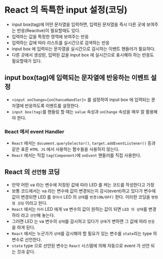 # React 의 독특한 input 설정(코딩)

- input box(tag)에 어떤 문자열을 입력하면, 입력된 문자열을 즉시 다른 곳에 보여주는 반응(Reactive)이 필요할때도 있다.
- 입력하는 값을 특정한 영역에 보여주는 반응
- 입력하는 값에 따라 리스트를 실시간으로 검색하는 반응
- input box 에 입력되는 문자열을 실시간으로 감시하는 이벤트 핸들러가 필요하다.
- 다른 곳에서 생성된, 입력된 값을 input box 에 실시간으로 표시해야 하는 반응도 필요할때가 있다.


## input box(tag)에 입력되는 문자열에 반응하는 이벤트 설정

- `<input onChange={onChanceHandler}>` 를 설정하여 input box 에 입력되는 문자열에 반응하도록 이벤트를 설정한다.
- `input box(tag)`를 핸들링 할 때는 `value` 속성과 `onChange` 속성을 매우 잘 활용해야 한다.


### React 에서 event Handler

- `React` 에서는 `document.querySelector()`, `target.addEventListener()` 등과 같은 표준 `HTML JS` 에서 사용하는 함수들을 사용하지 않는다.
- `React` 에서는 직접 `tag(Component)`에 `onEvent` 핸들러를 직접 사용한다.


## React 의 `선언형` 코딩
- 만약 어떤 va 라는 변수에 저장된 값에 따라 LED 를 켜는 코드를 작성한다고 가정
- 보통 코드에서는 va 라는 변수에 값이 변경되는지 감시(event)하고 있다가 변수에 값이 변경되면 LED 를 `찾아서` LED 의 `상태`를 `변경(ON/OFF)` 한다. 이러한 코딩을 `명령형 코딩` 이라고 한다.
- `React` 에서는 `미리` LED 에게 va 변수의 값이 원하는 값이 되면 `LED 의 상태`를 변경하라 라고 `선언`해 놓는다.
- 그러면 LED 는 va 변수의 `상태`를 감시하고 있다가 `상태`가 변하면 그 값에 따라 `반응`을 하게 된다.
- `React` 에서는 누군가가 `상태`를 감시해야 할 필요가 있는 변수를 `state`라는 type 의 변수로 선언한다.
- `state` type 으로 선언된 변수는 `React` 시스템에 의해 자동으로 event 가 선언 되는 것과 같다.